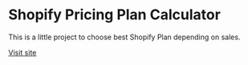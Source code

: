 # Shopify Pricing Plan Calculator

This is a little project to choose best Shopify Plan depending on sales.

[Visit site](http://www.davidquirant.com/shopifycalculator/)
